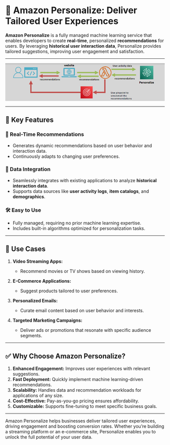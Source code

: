 # 🎯 Amazon Personalize: Deliver Tailored User Experiences

**Amazon Personalize** is a fully managed machine learning service that enables developers to create **real-time**, personalized **recommendations** for users. By leveraging **historical user interaction data**, Personalize provides tailored suggestions, improving user engagement and satisfaction.

---

<div style="text-align: center;">
    <img src="images/aws-personalize.png" alt="aws-personalize" />
</div>

---

## 🌟 Key Features

### 🤖 Real-Time Recommendations

- Generates dynamic recommendations based on user behavior and interaction data.
- Continuously adapts to changing user preferences.

### 📂 Data Integration

- Seamlessly integrates with existing applications to analyze **historical interaction data**.
- Supports data sources like **user activity logs**, **item catalogs**, and **demographics**.

### 🛠️ Easy to Use

- Fully managed, requiring no prior machine learning expertise.
- Includes built-in algorithms optimized for personalization tasks.

---

## 🎯 Use Cases

1. **Video Streaming Apps:**

   - Recommend movies or TV shows based on viewing history.

2. **E-Commerce Applications:**

   - Suggest products tailored to user preferences.

3. **Personalized Emails:**

   - Curate email content based on user behavior and interests.

4. **Targeted Marketing Campaigns:**
   - Deliver ads or promotions that resonate with specific audience segments.

---

## ✅ Why Choose Amazon Personalize?

1. **Enhanced Engagement:** Improves user experiences with relevant suggestions.
2. **Fast Deployment:** Quickly implement machine learning-driven recommendations.
3. **Scalability:** Handles data and recommendation workloads for applications of any size.
4. **Cost-Effective:** Pay-as-you-go pricing ensures affordability.
5. **Customizable:** Supports fine-tuning to meet specific business goals.

---

Amazon Personalize helps businesses deliver tailored user experiences, driving engagement and boosting conversion rates. Whether you’re building a streaming platform or an e-commerce site, Personalize enables you to unlock the full potential of your user data.
